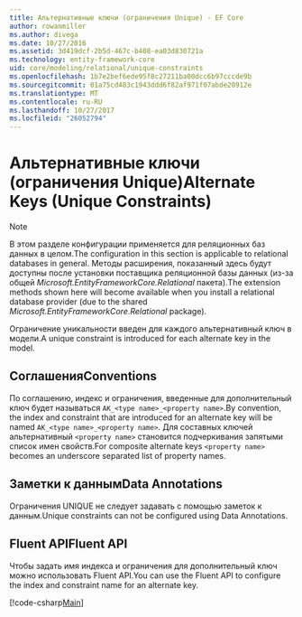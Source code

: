 ```yaml
---
title: Альтернативные ключи (ограничения Unique) - EF Core
author: rowanmiller
ms.author: divega
ms.date: 10/27/2016
ms.assetid: 3d419dcf-2b5d-467c-b408-ea03d830721a
ms.technology: entity-framework-core
uid: core/modeling/relational/unique-constraints
ms.openlocfilehash: 1b7e2bef6ede95f8c27211ba00dcc6b97cccde9b
ms.sourcegitcommit: 01a75cd483c1943ddd6f82af971f07abde20912e
ms.translationtype: MT
ms.contentlocale: ru-RU
ms.lasthandoff: 10/27/2017
ms.locfileid: "26052794"
---
```

# <a name="alternate-keys-unique-constraints"></a><span data-ttu-id="aecfd-102">Альтернативные ключи (ограничения Unique)</span><span class="sxs-lookup"><span data-stu-id="aecfd-102">Alternate Keys (Unique Constraints)</span></span>

> [!NOTE]  
> <span data-ttu-id="aecfd-103">В этом разделе конфигурации применяется для реляционных баз данных в целом.</span><span class="sxs-lookup"><span data-stu-id="aecfd-103">The configuration in this section is applicable to relational databases in general.</span></span> <span data-ttu-id="aecfd-104">Методы расширения, показанный здесь будут доступны после установки поставщика реляционной базы данных (из-за общей *Microsoft.EntityFrameworkCore.Relational* пакета).</span><span class="sxs-lookup"><span data-stu-id="aecfd-104">The extension methods shown here will become available when you install a relational database provider (due to the shared *Microsoft.EntityFrameworkCore.Relational* package).</span></span>

<span data-ttu-id="aecfd-105">Ограничение уникальности введен для каждого альтернативный ключ в модели.</span><span class="sxs-lookup"><span data-stu-id="aecfd-105">A unique constraint is introduced for each alternate key in the model.</span></span>

## <a name="conventions"></a><span data-ttu-id="aecfd-106">Соглашения</span><span class="sxs-lookup"><span data-stu-id="aecfd-106">Conventions</span></span>

<span data-ttu-id="aecfd-107">По соглашению, индекс и ограничения, введенные для дополнительный ключ будет называться `AK_<type name>_<property name>`.</span><span class="sxs-lookup"><span data-stu-id="aecfd-107">By convention, the index and constraint that are introduced for an alternate key will be named `AK_<type name>_<property name>`.</span></span> <span data-ttu-id="aecfd-108">Для составных ключей альтернативный `<property name>` становится подчеркивания запятыми список имен свойств.</span><span class="sxs-lookup"><span data-stu-id="aecfd-108">For composite alternate keys `<property name>` becomes an underscore separated list of property names.</span></span>

## <a name="data-annotations"></a><span data-ttu-id="aecfd-109">Заметки к данным</span><span class="sxs-lookup"><span data-stu-id="aecfd-109">Data Annotations</span></span>

<span data-ttu-id="aecfd-110">Ограничения UNIQUE не следует задавать с помощью заметок к данным.</span><span class="sxs-lookup"><span data-stu-id="aecfd-110">Unique constraints can not be configured using Data Annotations.</span></span>

## <a name="fluent-api"></a><span data-ttu-id="aecfd-111">Fluent API</span><span class="sxs-lookup"><span data-stu-id="aecfd-111">Fluent API</span></span>

<span data-ttu-id="aecfd-112">Чтобы задать имя индекса и ограничения для дополнительный ключ можно использовать Fluent API.</span><span class="sxs-lookup"><span data-stu-id="aecfd-112">You can use the Fluent API to configure the index and constraint name for an alternate key.</span></span>

[!code-csharp[Main](../../../../samples/core/Modeling/FluentAPI/Samples/Relational/AlternateKeyName.cs?name=Model&highlight=9)]
